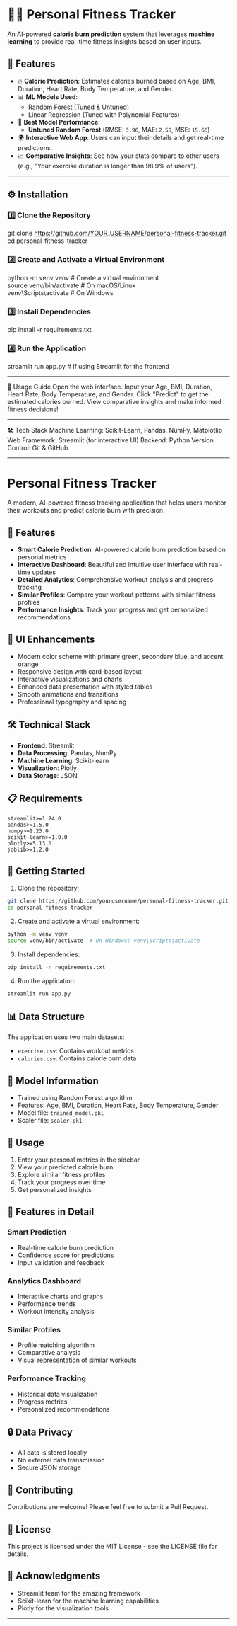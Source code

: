 # 🏋️‍♂️ Personal Fitness Tracker  
An AI-powered **calorie burn prediction** system that leverages **machine learning** to provide real-time fitness insights based on user inputs.

## 🚀 Features  
- 🔥 **Calorie Prediction**: Estimates calories burned based on Age, BMI, Duration, Heart Rate, Body Temperature, and Gender.  
- 📊 **ML Models Used**:  
  - Random Forest (Tuned & Untuned)  
  - Linear Regression (Tuned with Polynomial Features)  
- 🎯 **Best Model Performance**:  
  - **Untuned Random Forest** (RMSE: `3.96`, MAE: `2.58`, MSE: `15.66`)  
- 🌍 **Interactive Web App**: Users can input their details and get real-time predictions.  
- 📈 **Comparative Insights**: See how your stats compare to other users (e.g., "Your exercise duration is longer than 98.9% of users").  

---

## ⚙️ Installation  

### 1️⃣ **Clone the Repository**  

git clone https://github.com/YOUR_USERNAME/personal-fitness-tracker.git
cd personal-fitness-tracker 

### 2️⃣ **Create and Activate a Virtual Environment**
python -m venv venv  # Create a virtual environment  
source venv/bin/activate  # On macOS/Linux  
venv\Scripts\activate  # On Windows  

### 3️⃣ **Install Dependencies**
pip install -r requirements.txt

### 4️⃣ **Run the Application**
streamlit run app.py  # If using Streamlit for the frontend

---

📌 Usage Guide
Open the web interface.
Input your Age, BMI, Duration, Heart Rate, Body Temperature, and Gender.
Click "Predict" to get the estimated calories burned.
View comparative insights and make informed fitness decisions!

---

🛠️ Tech Stack
Machine Learning: Scikit-Learn, Pandas, NumPy, Matplotlib
Web Framework: Streamlit (for interactive UI)
Backend: Python
Version Control: Git & GitHub

----

# Personal Fitness Tracker

A modern, AI-powered fitness tracking application that helps users monitor their workouts and predict calorie burn with precision.

## 🌟 Features

- **Smart Calorie Prediction**: AI-powered calorie burn prediction based on personal metrics
- **Interactive Dashboard**: Beautiful and intuitive user interface with real-time updates
- **Detailed Analytics**: Comprehensive workout analysis and progress tracking
- **Similar Profiles**: Compare your workout patterns with similar fitness profiles
- **Performance Insights**: Track your progress and get personalized recommendations

## 🎨 UI Enhancements

- Modern color scheme with primary green, secondary blue, and accent orange
- Responsive design with card-based layout
- Interactive visualizations and charts
- Enhanced data presentation with styled tables
- Smooth animations and transitions
- Professional typography and spacing

## 🛠️ Technical Stack

- **Frontend**: Streamlit
- **Data Processing**: Pandas, NumPy
- **Machine Learning**: Scikit-learn
- **Visualization**: Plotly
- **Data Storage**: JSON

## 📋 Requirements

```
streamlit>=1.24.0
pandas>=1.5.0
numpy>=1.23.0
scikit-learn>=1.0.0
plotly>=5.13.0
joblib>=1.2.0
```

## 🚀 Getting Started

1. Clone the repository:
```bash
git clone https://github.com/yourusername/personal-fitness-tracker.git
cd personal-fitness-tracker
```

2. Create and activate a virtual environment:
```bash
python -m venv venv
source venv/bin/activate  # On Windows: venv\Scripts\activate
```

3. Install dependencies:
```bash
pip install -r requirements.txt
```

4. Run the application:
```bash
streamlit run app.py
```

## 📊 Data Structure

The application uses two main datasets:
- `exercise.csv`: Contains workout metrics
- `calories.csv`: Contains calorie burn data

## 🤖 Model Information

- Trained using Random Forest algorithm
- Features: Age, BMI, Duration, Heart Rate, Body Temperature, Gender
- Model file: `trained_model.pkl`
- Scaler file: `scaler.pk1`

## 📝 Usage

1. Enter your personal metrics in the sidebar
2. View your predicted calorie burn
3. Explore similar fitness profiles
4. Track your progress over time
5. Get personalized insights

## 🎯 Features in Detail

### Smart Prediction
- Real-time calorie burn prediction
- Confidence score for predictions
- Input validation and feedback

### Analytics Dashboard
- Interactive charts and graphs
- Performance trends
- Workout intensity analysis

### Similar Profiles
- Profile matching algorithm
- Comparative analysis
- Visual representation of similar workouts

### Performance Tracking
- Historical data visualization
- Progress metrics
- Personalized recommendations

## 🔒 Data Privacy

- All data is stored locally
- No external data transmission
- Secure JSON storage

## 🤝 Contributing

Contributions are welcome! Please feel free to submit a Pull Request.

## 📄 License

This project is licensed under the MIT License - see the LICENSE file for details.

## 🙏 Acknowledgments

- Streamlit team for the amazing framework
- Scikit-learn for the machine learning capabilities
- Plotly for the visualization tools

----


